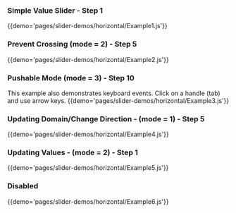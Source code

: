 ### Simple Value Slider - Step 1
{{demo='pages/slider-demos/horizontal/Example1.js'}}

### Prevent Crossing (mode = 2) - Step 5
{{demo='pages/slider-demos/horizontal/Example2.js'}}

### Pushable Mode (mode = 3) - Step 10
This example also demonstrates keyboard events. Click on a handle (tab) and use arrow keys.
{{demo='pages/slider-demos/horizontal/Example3.js'}}

### Updating Domain/Change Direction - (mode = 1) - Step 5
{{demo='pages/slider-demos/horizontal/Example4.js'}}

### Updating Values - (mode = 2) - Step 1
{{demo='pages/slider-demos/horizontal/Example5.js'}}

### Disabled
{{demo='pages/slider-demos/horizontal/Example6.js'}}
